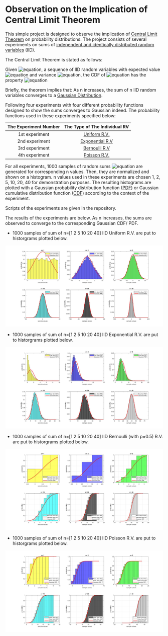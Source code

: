 # Observation on the Implication of Central Limit Theorem

This simple project is designed to observe the implication of [Central Limit Theorem](https://en.wikipedia.org/wiki/Central_limit_theorem) on probability distributions. The project consists of several experiments on sums of [independent and identically distributed random variables](https://en.wikipedia.org/wiki/Independent_and_identically_distributed_random_variables) (IID).

The Central Limit Theorem is stated as follows:

Given ![equation](https://render.githubusercontent.com/render/math?math=X_1,X_2,\ldots,X_n), a sequence of IID random variables with expected value ![equation](https://render.githubusercontent.com/render/math?math=\mu_x) and variance ![equation](https://render.githubusercontent.com/render/math?math=\sigma_x^2), the CDF of ![equation](https://render.githubusercontent.com/render/math?math=Z_n=\sum_{i=1}^{n}\frac{X_i-n\mu_X}{\sqrt{\left(n\sigma_X^2\right)}}) has the property ![equation](https://render.githubusercontent.com/render/math?math={lim}_{n\rightarrow\infty}{F_{Z_n}}\left(z\right)=\Phi\left(z\right).)

Briefly, the theorem implies that: As n increases, the sum of n IID random variables converges to a [Gaussian Distribution](https://en.wikipedia.org/wiki/Normal_distribution). 

Following four experiments with four different probability functions designed to show the sums converges to Gaussian indeed. The probability functions used in these experiments specified below:


The Experiment Number | The Type of The Individual RV
:---: | :---:
1st experiment | [Uniform R.V.](https://en.wikipedia.org/wiki/Continuous_uniform_distribution)
2nd experiment | [Exponential R.V](https://en.wikipedia.org/wiki/Exponential_distribution)
3rd experiment | [Bernoulli R.V](https://en.wikipedia.org/wiki/Bernoulli_distribution)
4th experiment | [Poisson R.V.](https://en.wikipedia.org/wiki/Poisson_distribution)

For all experiments, 1000 samples of random sums ![equation](https://render.githubusercontent.com/render/math?math=X_1%2BX_2%2B\ldots%2BX_n)  are generated for corresponding n values. Then, they are normalized and shown on a histogram. n values used in these experiments are chosen 1, 2, 5, 10, 20, 40 for demonstration purposes. The resulting histograms are plotted with a Gaussian probability distribution function ([PDF](https://en.wikipedia.org/wiki/Probability_density_function)) or Gaussian cumulative distribution function ([CDF](https://en.wikipedia.org/wiki/Cumulative_distribution_function)) according to the context of the experiment.

Scripts of the experiments are given in the repository.

The results of the experiments are below. As n increases, the sums are observed to converge to the corresponding Gaussian CDF/ PDF.

* 1000 samples of sum of n=[1 2 5 10 20 40] IID Uniform R.V. are put to historgrams plotted below. 

![](images/uniform.jpg)

* 1000 samples of sum of n=[1 2 5 10 20 40] IID Exponential R.V. are put to historgrams plotted below. 

![](images/exponential.jpg)

* 1000 samples of sum of n=[1 2 5 10 20 40] IID Bernoulli (with p=0.5) R.V. are put to historgrams plotted below. 

![](images/bernoulli.jpg)

* 1000 samples of sum of n=[1 2 5 10 20 40] IID Poisson R.V. are put to historgrams plotted below. 

![](images/poisson.jpg)

